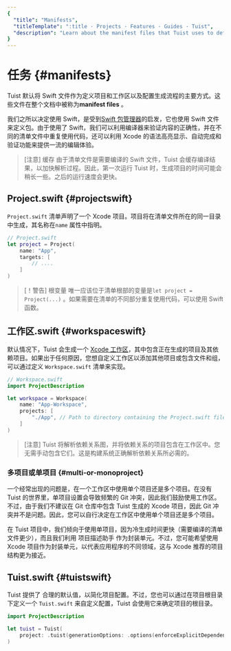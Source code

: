 ```yaml
---
{
  "title": "Manifests",
  "titleTemplate": ":title · Projects · Features · Guides · Tuist",
  "description": "Learn about the manifest files that Tuist uses to define projects and workspaces and configure the generation process."
}
---
```

# 任务 {#manifests}

Tuist 默认将 Swift 文件作为定义项目和工作区以及配置生成流程的主要方式。这些文件在整个文档中被称为**manifest files** 。

我们之所以决定使用 Swift，是受到[Swift
包管理器](https://www.swift.org/documentation/package-manager/)的启发，它也使用 Swift
文件来定义包。由于使用了 Swift，我们可以利用编译器来验证内容的正确性，并在不同的清单文件中重复使用代码，还可以利用 Xcode
的语法高亮显示、自动完成和验证功能来提供一流的编辑体验。

> [注意] 缓存 由于清单文件是需要编译的 Swift 文件，Tuist 会缓存编译结果，以加快解析过程。因此，第一次运行 Tuist
> 时，生成项目的时间可能会稍长一些。之后的运行速度会更快。

## Project.swift {#projectswift}

<LocalizedLink href="/references/project-description/structs/project">`Project.swift`</LocalizedLink>
清单声明了一个 Xcode 项目。项目将在清单文件所在的同一目录中生成，其名称在`name` 属性中指明。

```swift
// Project.swift
let project = Project(
    name: "App",
    targets: [
        // ....
    ]
)
```


> [！警告] 根变量 唯一应该位于清单根部的变量是`let project = Project(...)` 。如果需要在清单的不同部分重复使用代码，可以使用
> Swift 函数。

## 工作区.swift {#workspaceswift}

默认情况下，Tuist 会生成一个 [Xcode
工作区](https://developer.apple.com/documentation/xcode/projects-and-workspaces)，其中包含正在生成的项目及其依赖项目。如果出于任何原因，您想自定义工作区以添加其他项目或包含文件和组，可以通过定义
<LocalizedLink href="/references/project-description/structs/workspace">`Workspace.swift`</LocalizedLink>
清单来实现。

```swift
// Workspace.swift
import ProjectDescription

let workspace = Workspace(
    name: "App-Workspace",
    projects: [
        "./App", // Path to directory containing the Project.swift file
    ]
)
```

> [注意] Tuist 将解析依赖关系图，并将依赖关系的项目包含在工作区中。您无需手动包含它们。这是构建系统正确解析依赖关系所必需的。

### 多项目或单项目 {#multi-or-monoproject}

一个经常出现的问题是，在一个工作区中使用单个项目还是多个项目。在没有 Tuist 的世界里，单项目设置会导致频繁的 Git
冲突，因此我们鼓励使用工作区。不过，由于我们不建议在 Git 仓库中包含 Tuist 生成的 Xcode 项目，因此 Git
冲突并不是问题。因此，您可以自行决定在工作区中使用单个项目还是多个项目。

在 Tuist 项目中，我们倾向于使用单项目，因为冷生成时间更快（需要编译的清单文件更少），而且我们利用
<LocalizedLink href="/guides/features/projects/code-sharing"> 项目描述助手
</LocalizedLink> 作为封装单元。不过，您可能希望使用 Xcode 项目作为封装单元，以代表应用程序的不同领域，这与 Xcode
推荐的项目结构更为接近。

## Tuist.swift {#tuistswift}

Tuist 提供了
<LocalizedLink href="/contributors/principles.html#default-to-conventions">
合理的默认值</LocalizedLink>，以简化项目配置。不过，您也可以通过在项目根目录下定义一个
<LocalizedLink href="/references/project-description/structs/tuist">`Tuist.swift`</LocalizedLink>
来自定义配置，Tuist 会使用它来确定项目的根目录。

```swift
import ProjectDescription

let tuist = Tuist(
    project: .tuist(generationOptions: .options(enforceExplicitDependencies: true))
)
```
